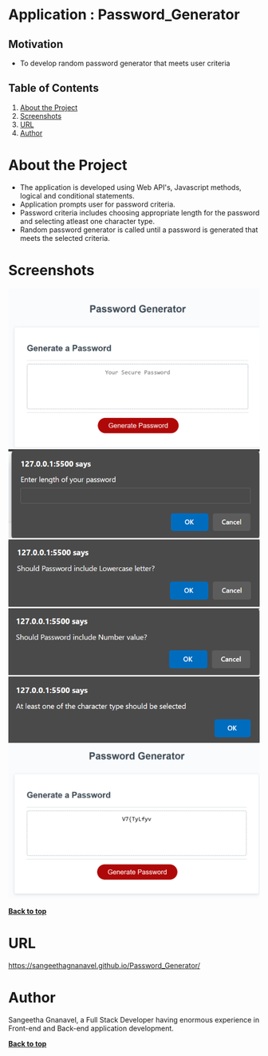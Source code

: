 # Application : Password_Generator

## Motivation

- To develop random password generator that meets user criteria

## Table of Contents

1. [About the Project](#about-the-project)
2. [Screenshots](#screenshots)
3. [URL](#url)
4. [Author](#author)

# About the Project

- The application is developed using Web API's, Javascript methods, logical and conditional statements.
- Application prompts user for password criteria.
- Password criteria includes choosing appropriate length for the password and selecting atleast one character type.
- Random password generator is called until a password is generated that meets the selected criteria.

# Screenshots

![passwordgenerator](image.png)
![passwordlength](image-1.png)
![critera1](image-2.png)
![critera2](image-3.png)
![choosecriteria](image-4.png)
![finalpassword](image-5.png)

**[Back to top](#table-of-contents)**

# URL

https://sangeethagnanavel.github.io/Password_Generator/

# Author

Sangeetha Gnanavel, a Full Stack Developer having enormous experience in Front-end and Back-end application development.

**[Back to top](#table-of-contents)**
